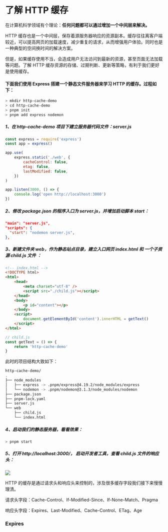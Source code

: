 # 了解 HTTP 缓存

在计算机科学领域有个理论：**任何问题都可以通过增加一个中间层来解决。**

HTTP 缓存也是一个中间层，保存着源服务器响应的资源副本。缓存往往离客户端较近，可以提高网页的加载速度，减少重复的请求，从而增强用户体验。同时也是一种典型的空间换时间的解决方案。

但是，如果缓存使用不当，会造成用户无法访问到最新的资源，甚至页面无法加载等问题。了解 HTTP 缓存资源的存储、过期判断、更新等策略，有利于我们更好是使用缓存。



#### 下面我们使用 **Express** 搭建一个静态文件服务器来学习 HTTP 的缓存。过程如下：

```sh
> mkdir http-cache-demo
> cd http-cache-demo
> pnpm init
> pnpm add express nodemon
```

##### 1、在 http-cache-demo 项目下建立服务器代码文件：server.js

```js
const express = require('express')
const app = express()

app.use(
    express.static('./web', {
        cacheControl: false,
        etag: false,
        lastModified: false,
    })
)

app.listen(3000, () => {
    console.log('open http://localhost:3000')
})
```

##### 2、修改 package.json 的程序入口为 server.js，并增加启动脚本 start：

```json
"main": "server.js",
"scripts": {
  "start": "nodemon server.js",
},
```

##### 3、新建文件夹 web，作为静态站点目录，建立入口网页 index.html  和 一个子资源 child.js 文件 ：

```html
<!-- index.html -->
<!DOCTYPE html>
<html>
    <head>
        <meta charset="utf-8" />
        <script src="./child.js"></script>
    </head>
    <body>
        <p id="content"></p>
    </body>
    <script>
        document.getElementById('content').innerHTML = getText()
    </script>
</html>
```

```js
// child.js
const getText = () => {
    return 'http-cache-demo'
}
```

此时的项目结构大致如下：

```sh
http-cache-demo/
.
├── node_modules
│   ├── express -> .pnpm/express@4.19.2/node_modules/express
│   └── nodemon -> .pnpm/nodemon@3.1.3/node_modules/nodemon
├── package.json
├── pnpm-lock.yaml
├── server.js
└── web
    ├── child.js
    └── index.html
```



##### 4、启动我们的静态服务器，看看效果：

```sh
> pnpm start
```

##### 5、打开 http://localhost:3000/， 启动开发者工具，查看 child.js 文件的响应头：

<img src="1.png">



HTTP 的缓存是通过请求头和响应头来控制的，涉及很多缓存字段我们接下来慢慢理清。

请求头字段：Cache-Control、If-Modified-Since、If-None-Match、Pragma

响应头字段：Expires、Last-Modified、Cache-Control、ETag、Age



### Expires



### 

